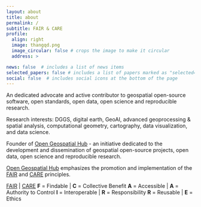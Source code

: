 ```yaml
---
layout: about
title: about
permalink: /
subtitle: FAIR & CARE
profile:
  align: right
  image: thangqd.png
  image_circular: false # crops the image to make it circular
  address: >

news: false  # includes a list of news items
selected_papers: false # includes a list of papers marked as "selected={true}"
social: false  # includes social icons at the bottom of the page
---
```

An dedicated advocate and active contributor to geospatial open-source software, open standards, open data, open science and reproducible research. 


Research interests: DGGS, digital earth, GeoAI, advanced geoprocessing & spatial analysis, computational geometry, cartography, data visualization, and data science.


Founder of [Open Geospatial Hub](https://gishub.vn) - an initiative dedicated to the development and dissemination of geospatial open-source projects, open data, open science and reproducible research. 
  
[Open Geospatial Hub](https://gishub.vn) emphasizes the promotion and implementation of the [FAIR](https://www.go-fair.org/fair-principles/) and [CARE](https://www.gida-global.org/care) principles.

[FAIR](https://www.go-fair.org/fair-principles/) | [CARE](https://www.gida-global.org/care)
**F** = Findable | **C** = Collective Benefit 
**A** = Accessible | **A** = Authority to Control
**I** = Interoperable | **R** = Responsibility
**R** = Reusable | **E** = Ethics